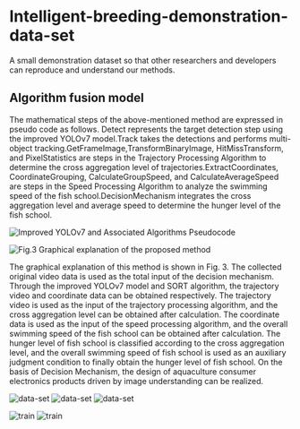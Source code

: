 # Intelligent-breeding-demonstration-data-set
A small demonstration dataset so that other researchers and developers can reproduce and understand our methods.
## Algorithm fusion model
The mathematical steps of the above-mentioned method are expressed in pseudo code as follows. Detect represents the target detection step using the improved YOLOv7 model.Track takes the detections and performs multi-object tracking.GetFrameImage,TransformBinaryImage, HitMissTransform, and PixelStatistics are steps in the Trajectory Processing Algorithm to determine the cross aggregation level of trajectories.ExtractCoordinates, CoordinateGrouping, CalculateGroupSpeed, and CalculateAverageSpeed are steps in the Speed Processing Algorithm to analyze the swimming speed of the fish school.DecisionMechanism integrates the cross aggregation level and average speed to determine the hunger level of the fish school.

![Improved YOLOv7 and Associated Algorithms Pseudocode](https://github.com/ALAN-SOFT/Intelligent-breeding-demonstration-data-set/assets/44634241/e2921956-c99c-4b2e-a7aa-6885c58b95f8)

![Fig.3 Graphical explanation of the proposed method](https://github.com/ALAN-SOFT/Intelligent-breeding-demonstration-data-set/assets/44634241/4c9d53c7-3ea1-4e3e-b82e-5e2ca098abb1)

The graphical explanation of this method is shown in Fig. 3. The collected original video data is used as the total input of the decision mechanism. Through the improved YOLOv7 model and SORT algorithm, the trajectory video and coordinate data can be obtained respectively. The trajectory video is used as the input of the trajectory processing algorithm, and the cross aggregation level can be obtained after calculation. The coordinate data is used as the input of the speed processing algorithm, and the overall swimming speed of the fish school can be obtained after calculation. The hunger level of fish school is classified according to the cross aggregation level, and the overall swimming speed of fish school is used as an auxiliary judgment condition to finally obtain the hunger level of fish school. On the basis of Decision Mechanism, the design of aquaculture consumer electronics products driven by image understanding can be realized.

![data-set](https://github.com/ALAN-SOFT/Intelligent-breeding-demonstration-data-set/assets/44634241/9e5912ec-444a-4459-b7b3-f650d17bc756)
![data-set](https://github.com/ALAN-SOFT/Intelligent-breeding-demonstration-data-set/assets/44634241/3b763514-eee8-492a-a2a3-c102d333bbb4)
![data-set](https://github.com/ALAN-SOFT/Intelligent-breeding-demonstration-data-set/assets/44634241/f3fe8e6e-6ed3-4123-bdf3-ec6c3f2079c6)

![train](https://github.com/ALAN-SOFT/Intelligent-breeding-demonstration-data-set/assets/44634241/be3d2fd2-1223-45c1-8812-f62c9dc7d956)
![train](https://github.com/ALAN-SOFT/Intelligent-breeding-demonstration-data-set/assets/44634241/fc278ef3-1a5c-4a3b-a92b-7d21bc947cb5)


